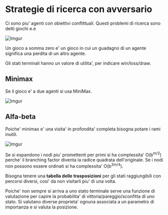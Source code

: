 # Strategie di ricerca con avversario

Ci sono piu' agenti con obiettivi conflittuali. Questi problemi di ricerca sono detti giochi e.e

![Imgur](https://i.imgur.com/fkmdCBQ.png)

Un gioco a somma zero e' un gioco in cui un guadagno di un agente significa una perdita di un altro agente.

Gli stati terminali hanno un valore di utilita', per indicare win/loss/draw.

## Minimax

Se il gioco e' a due agenti si usa MiniMax.

![Imgur](https://i.imgur.com/GAwhF3C.png)

## Alfa-beta

Poiche' minimax e' una visita' in profondita' completa bisogna potare i rami inutili.

![Imgur](https://i.imgur.com/I6ORUmG.png)

Se si espandono i nodi piu' promettenti per primi si ha complessita' O(b<sup>m/2</sup>) perche' il branching factor diventa la radice quadrata dell'originale. Se i nodi non possono essere ordinati si ha complessita' O(b<sup>3m/4</sup>).

Bisogna tenere una **tabella delle trasposizioni** per gli stati raggiungibili con percorsi diversi, cosi' da non visitarli piu' di una volta.

Poiche' non sempre si arriva a uno stato terminale serve una funzione di valutazione per capire la probabilita' di vittoria/pareggio/sconfitta di uno stato. Si valutano diverse proprieta' ognuna associata a un parametro di importanza e si valuta la posizione.
